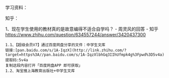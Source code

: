 学习资料：

知乎：

1、现在学生使用的教材真的是故意编得不适合自学吗？ - 周灵风的回答 - 知乎
https://www.zhihu.com/question/634557244/answer/3420437300

	1.1、【超级会员V7】通过百度网盘分享的文件：中学生文库
	链接:[pan.baidu.com/s/1A-IqzX](http://link.zhihu.com/?target=https%3A//pan.baidu.com/s/1A-IqzXlbhGq3IIhUfmpk4g%3Fpwd%3D5v4a)
	提取码:5v4a
	复制这段内容打开「百度网盘APP 即可获取」
	1.2、淘宝搜上海教育出版社+中学生文库

